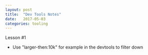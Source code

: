 ```yaml
---
layout: post
title:  "Dev Tools Notes"
date:   2017-05-03
categories: tooling
---
```


Lesson #1
- Use "larger-then:10k" for example in the devtools to filter down